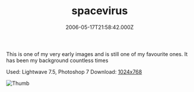 ﻿---
coverImage: /images/fallback-post-header.png
date: '2006-05-17T21:58:42.000Z'
tags: []
title: spacevirus
oldUrl: /art/spacevirus
---

This is one of my very early images and is still one of my favourite ones. It has been my background countless times

Used: Lightwave 7.5, Photoshop 7
Download: [1024x768](https://www.mikecann.blog/Images/Art-Full/spacevirus.jpg)

![Thumb](https://www.mikecann.blog/Images/Art-Thumbs/spacevirus.gif "Thumb")

